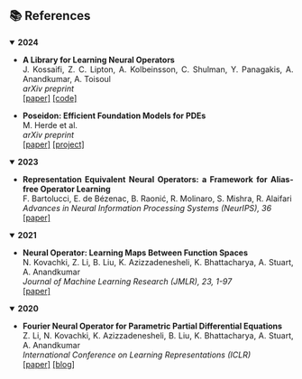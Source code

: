## 📚 References

<div align="justify">

<details open>
<summary><strong>2024</strong></summary>

* **A Library for Learning Neural Operators**<br>
  J. Kossaifi, Z. C. Lipton, A. Kolbeinsson, C. Shulman, Y. Panagakis, A. Anandkumar, A. Toisoul<br>
  *arXiv preprint*<br>
  [[paper]](https://arxiv.org/abs/2412.10354) 
  [[code]](https://github.com/neuraloperator/neuraloperator)

* **Poseidon: Efficient Foundation Models for PDEs**<br>
  M. Herde et al.<br>
  *arXiv preprint*<br>
  [[paper]](https://arxiv.org/abs/2405.19101)
  [[project]](https://github.com/camlab-ethz/poseidon)

</details>

<details open>
<summary><strong>2023</strong></summary>

* **Representation Equivalent Neural Operators: a Framework for Alias-free Operator Learning**<br>
  F. Bartolucci, E. de Bézenac, B. Raonić, R. Molinaro, S. Mishra, R. Alaifari<br>
  *Advances in Neural Information Processing Systems (NeurIPS), 36*<br>
  [[paper]](https://arxiv.org/abs/2305.19913)
</details>

<details open>
<summary><strong>2021</strong></summary>

* **Neural Operator: Learning Maps Between Function Spaces**<br>
  N. Kovachki, Z. Li, B. Liu, K. Azizzadenesheli, K. Bhattacharya, A. Stuart, A. Anandkumar<br>
  *Journal of Machine Learning Research (JMLR), 23, 1-97*<br>
  [[paper]](https://arxiv.org/abs/2108.08481)

</details>

<details open>
<summary><strong>2020</strong></summary>

* **Fourier Neural Operator for Parametric Partial Differential Equations**<br>
  Z. Li, N. Kovachki, K. Azizzadenesheli, B. Liu, K. Bhattacharya, A. Stuart, A. Anandkumar<br>
  *International Conference on Learning Representations (ICLR)*<br>
  [[paper]](https://arxiv.org/abs/2010.08895)
  [[blog]](https://zongyi-li.github.io/blog/2020/fourier-pde/)

</details>

</div>